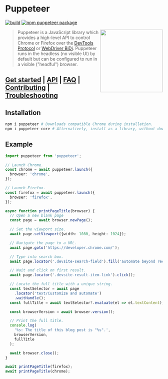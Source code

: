 # Puppeteer

[![build](https://github.com/puppeteer/puppeteer/actions/workflows/ci.yml/badge.svg?branch=main)](https://github.com/puppeteer/puppeteer/actions/workflows/ci.yml)
[![npm puppeteer package](https://img.shields.io/npm/v/puppeteer.svg)](https://npmjs.org/package/puppeteer)

<img src="https://user-images.githubusercontent.com/10379601/29446482-04f7036a-841f-11e7-9872-91d1fc2ea683.png" height="200" align="right"/>

> Puppeteer is a JavaScript library which provides a high-level API to control
> Chrome or Firefox over the
> [DevTools Protocol](https://chromedevtools.github.io/devtools-protocol/) or [WebDriver BiDi](https://pptr.dev/webdriver-bidi).
> Puppeteer runs in the headless (no visible UI) by default
> but can be configured to run in a visible ("headful") browser.

## [Get started](https://pptr.dev/docs) | [API](https://pptr.dev/api) | [FAQ](https://pptr.dev/faq) | [Contributing](https://pptr.dev/contributing) | [Troubleshooting](https://pptr.dev/troubleshooting)

## Installation

```bash npm2yarn
npm i puppeteer # Downloads compatible Chrome during installation.
npm i puppeteer-core # Alternatively, install as a library, without downloading browsers.
```

## Example

```ts
import puppeteer from 'puppeteer';

// Launch Chrome.
const chrome = await puppeteer.launch({
  browser: 'chrome',
});

// Launch Firefox.
const firefox = await puppeteer.launch({
  browser: 'firefox',
});

async function printPageTitle(browser) {
  // Open a new blank page
  const page = await browser.newPage();

  // Set the viewport size.
  await page.setViewport({width: 1080, height: 1024});

  // Navigate the page to a URL.
  await page.goto('https://developer.chrome.com/');

  // Type into search box.
  await page.locator('.devsite-search-field').fill('automate beyond recorder');

  // Wait and click on first result.
  await page.locator('.devsite-result-item-link').click();

  // Locate the full title with a unique string.
  const textSelector = await page
    .locator('text/Customize and automate')
    .waitHandle();
  const fullTitle = await textSelector?.evaluate(el => el.textContent);

  const browserVersion = await browser.version();

  // Print the full title.
  console.log(
    '%s: The title of this blog post is "%s".',
    browserVersion,
    fullTitle
  );

  await browser.close();
}

await printPageTitle(firefox);
await printPageTitle(chrome);
```
